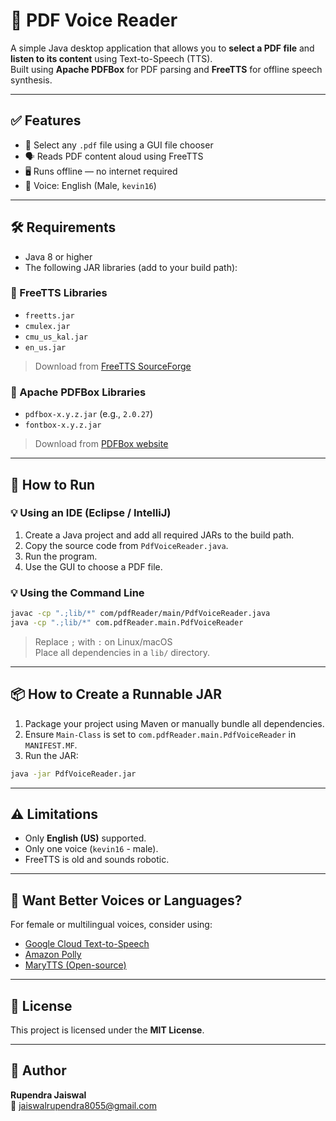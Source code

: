 # 📄 PDF Voice Reader

A simple Java desktop application that allows you to **select a PDF file** and **listen to its content** using Text-to-Speech (TTS).  
Built using **Apache PDFBox** for PDF parsing and **FreeTTS** for offline speech synthesis.

---

## ✅ Features

- 📂 Select any `.pdf` file using a GUI file chooser
- 🗣️ Reads PDF content aloud using FreeTTS
- 🖥️ Runs offline — no internet required
- 👨 Voice: English (Male, `kevin16`)

---

## 🛠️ Requirements

- Java 8 or higher
- The following JAR libraries (add to your build path):

### 🔸 FreeTTS Libraries
- `freetts.jar`
- `cmulex.jar`
- `cmu_us_kal.jar`
- `en_us.jar`

> Download from [FreeTTS SourceForge](https://sourceforge.net/projects/freetts/files/freetts/1.2.2/)

### 🔸 Apache PDFBox Libraries
- `pdfbox-x.y.z.jar` (e.g., `2.0.27`)
- `fontbox-x.y.z.jar`

> Download from [PDFBox website](https://pdfbox.apache.org/download.html)

---

## 🚀 How to Run

### 💡 Using an IDE (Eclipse / IntelliJ)
1. Create a Java project and add all required JARs to the build path.
2. Copy the source code from `PdfVoiceReader.java`.
3. Run the program.
4. Use the GUI to choose a PDF file.

### 💡 Using the Command Line
```bash
javac -cp ".;lib/*" com/pdfReader/main/PdfVoiceReader.java
java -cp ".;lib/*" com.pdfReader.main.PdfVoiceReader
```

> Replace `;` with `:` on Linux/macOS  
> Place all dependencies in a `lib/` directory.

---

## 📦 How to Create a Runnable JAR

1. Package your project using Maven or manually bundle all dependencies.
2. Ensure `Main-Class` is set to `com.pdfReader.main.PdfVoiceReader` in `MANIFEST.MF`.
3. Run the JAR:

```bash
java -jar PdfVoiceReader.jar
```

---

## ⚠️ Limitations

- Only **English (US)** supported.
- Only one voice (`kevin16` - male).
- FreeTTS is old and sounds robotic.

---

## 🚀 Want Better Voices or Languages?

For female or multilingual voices, consider using:
- [Google Cloud Text-to-Speech](https://cloud.google.com/text-to-speech)
- [Amazon Polly](https://aws.amazon.com/polly/)
- [MaryTTS (Open-source)](https://github.com/marytts/marytts)

---

## 📜 License

This project is licensed under the **MIT License**.

---

## 🙌 Author

**Rupendra Jaiswal**  
📧 jaiswalrupendra8055@gmail.com